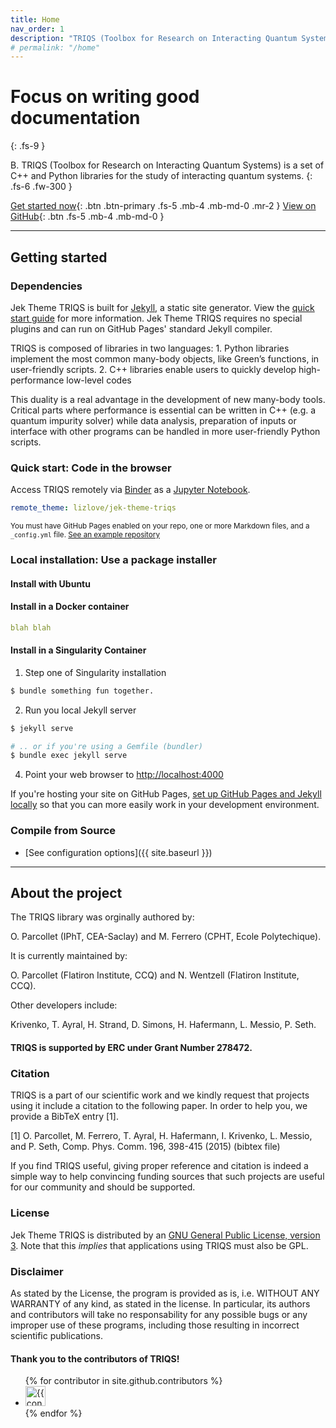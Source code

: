 ```yaml
---
title: Home
nav_order: 1
description: "TRIQS (Toolbox for Research on Interacting Quantum Systems) is a set of C++ and Python libraries for the study of interacting quantum systems."
# permalink: "/home"
---
```


# Focus on writing good documentation
{: .fs-9 }

B. TRIQS (Toolbox for Research on Interacting Quantum Systems) is a set of C++ and Python libraries for the study of interacting quantum systems.
{: .fs-6 .fw-300 }

[Get started now](#getting-started){: .btn .btn-primary .fs-5 .mb-4 .mb-md-0 .mr-2 } [View on GitHub](https://github.com/triqs/triqs){: .btn .fs-5 .mb-4 .mb-md-0 }

---

## Getting started

### Dependencies

Jek Theme TRIQS is built for [Jekyll](https://jekyllrb.com), a static site generator. View the [quick start guide](https://jekyllrb.com/docs/) for more information. Jek Theme TRIQS requires no special plugins and can run on GitHub Pages' standard Jekyll compiler.

TRIQS is composed of libraries in two languages: 1. Python libraries implement the most common many-body objects, like Green’s functions, in user-friendly scripts. 2. C++ libraries enable users to quickly develop high-performance low-level codes

This duality is a real advantage in the development of new many-body tools. Critical parts where performance is essential can be written in C++ (e.g. a quantum impurity solver) while data analysis, preparation of inputs or interface with other programs can be handled in more user-friendly Python scripts.

### Quick start: Code in the browser

Access TRIQS remotely via [Binder](https://blog.github.com/2017-11-29-use-any-theme-with-github-pages/) as a [Jupyter Notebook](https://blog.github.com/2017-11-29-use-any-theme-with-github-pages/).

```yaml
remote_theme: lizlove/jek-theme-triqs
```

<small>You must have GitHub Pages enabled on your repo, one or more Markdown files, and a `_config.yml` file. [See an example repository](https://github.com/triqs/triqs)</small>

### Local installation: Use a package installer

#### Install with Ubuntu

#### Install in a Docker container

```yaml
blah blah
```

#### Install in a Singularity Container

1. Step one of Singularity installation

```bash
$ bundle something fun together.
```

2. Run you local Jekyll server

```bash
$ jekyll serve
```

```bash
# .. or if you're using a Gemfile (bundler)
$ bundle exec jekyll serve
```

4. Point your web browser to [http://localhost:4000](http://localhost:4000)

If you're hosting your site on GitHub Pages, [set up GitHub Pages and Jekyll locally](https://help.github.com/en/articles/setting-up-your-github-pages-site-locally-with-jekyll) so that you can more easily work in your development environment.

### Compile from Source

- [See configuration options]({{ site.baseurl }})

---

## About the project

The TRIQS library was orginally authored by:

O. Parcollet (IPhT, CEA-Saclay) and M. Ferrero (CPHT, Ecole Polytechique).

It is currently maintained by:

O. Parcollet (Flatiron Institute, CCQ) and N. Wentzell (Flatiron Institute, CCQ).

Other developers include:

Krivenko, T. Ayral, H. Strand, D. Simons, H. Hafermann, L. Messio, P. Seth.

#### TRIQS is supported by ERC under Grant Number 278472.

### Citation

TRIQS is a part of our scientific work and we kindly request that projects using it include a citation to the following paper. In order to help you, we provide a BibTeX entry [1].

<!-- TODO: ADD BIBTEX -->

[1] O. Parcollet, M. Ferrero, T. Ayral, H. Hafermann, I. Krivenko, L. Messio, and P. Seth, Comp. Phys. Comm. 196, 398-415 (2015) (bibtex file)

If you find TRIQS useful, giving proper reference and citation is indeed a simple way to help convincing funding sources that such projects are useful for our community and should be supported.

### License

Jek Theme TRIQS is distributed by an [GNU General Public License, version 3](http://www.gnu.org/licenses/gpl-3.0.html). Note that this _implies_ that applications using TRIQS must also be GPL.

### Disclaimer

As stated by the License, the program is provided as is, i.e. WITHOUT ANY WARRANTY of any kind, as stated in the license. In particular, its authors and contributors will take no responsability for any possible bugs or any improper use of these programs, including those resulting in incorrect scientific publications.

#### Thank you to the contributors of TRIQS!

<ul class="list-style-none">
<!-- TODO: link to site colabs or remove? -->
{% for contributor in site.github.contributors %}
  <li class="d-inline-block mr-1">
     <a href="{{ contributor.html_url }}"><img src="{{ contributor.avatar_url }}" width="32" height="32" alt="{{ contributor.login }}"/></a>
  </li>
{% endfor %}
</ul>
